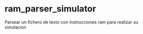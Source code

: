 # ram_parser_simulator
Parsear un fichero de texto con instrucciones ram para realizar su simulacion
